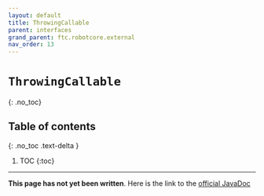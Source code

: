 ```yaml
---
layout: default
title: ThrowingCallable
parent: interfaces
grand_parent: ftc.robotcore.external
nav_order: 13
---
```

# `ThrowingCallable`
{: .no_toc}

## Table of contents
{: .no_toc .text-delta }

1. TOC
{:toc}
---
**This page has not yet been written**. Here is the link to the [official JavaDoc](https://ftctechnh.github.io/ftc_app/doc/javadoc/org/firstinspires/ftc/robotcore/external/ThrowingCallable.html)
        